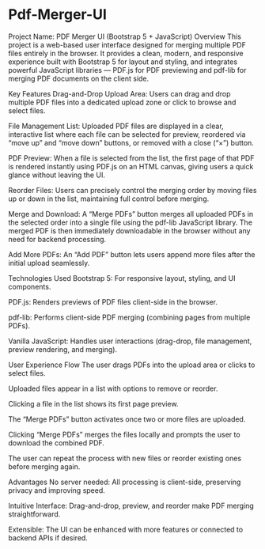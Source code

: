 # Pdf-Merger-UI
Project Name: PDF Merger UI (Bootstrap 5 + JavaScript)
Overview
This project is a web-based user interface designed for merging multiple PDF files entirely in the browser. It provides a clean, modern, and responsive experience built with Bootstrap 5 for layout and styling, and integrates powerful JavaScript libraries — PDF.js for PDF previewing and pdf-lib for merging PDF documents on the client side.

Key Features
Drag-and-Drop Upload Area:
Users can drag and drop multiple PDF files into a dedicated upload zone or click to browse and select files.

File Management List:
Uploaded PDF files are displayed in a clear, interactive list where each file can be selected for preview, reordered via “move up” and “move down” buttons, or removed with a close (“×”) button.

PDF Preview:
When a file is selected from the list, the first page of that PDF is rendered instantly using PDF.js on an HTML canvas, giving users a quick glance without leaving the UI.

Reorder Files:
Users can precisely control the merging order by moving files up or down in the list, maintaining full control before merging.

Merge and Download:
A “Merge PDFs” button merges all uploaded PDFs in the selected order into a single file using the pdf-lib JavaScript library.
The merged PDF is then immediately downloadable in the browser without any need for backend processing.

Add More PDFs:
An “Add PDF” button lets users append more files after the initial upload seamlessly.

Technologies Used
Bootstrap 5: For responsive layout, styling, and UI components.

PDF.js: Renders previews of PDF files client-side in the browser.

pdf-lib: Performs client-side PDF merging (combining pages from multiple PDFs).

Vanilla JavaScript: Handles user interactions (drag-drop, file management, preview rendering, and merging).

User Experience Flow
The user drags PDFs into the upload area or clicks to select files.

Uploaded files appear in a list with options to remove or reorder.

Clicking a file in the list shows its first page preview.

The “Merge PDFs” button activates once two or more files are uploaded.

Clicking “Merge PDFs” merges the files locally and prompts the user to download the combined PDF.

The user can repeat the process with new files or reorder existing ones before merging again.

Advantages
No server needed: All processing is client-side, preserving privacy and improving speed.

Intuitive Interface: Drag-and-drop, preview, and reorder make PDF merging straightforward.

Extensible: The UI can be enhanced with more features or connected to backend APIs if desired.

